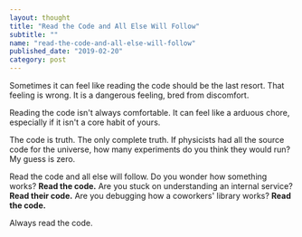 ```yaml
---
layout: thought
title: "Read the Code and All Else Will Follow"
subtitle: ""
name: "read-the-code-and-all-else-will-follow"
published_date: "2019-02-20"
category: post
---
```


Sometimes it can feel like reading the code should be the last resort. That
feeling is wrong. It is a dangerous feeling, bred from discomfort.

Reading the code isn't always comfortable. It can feel like a arduous chore,
especially if it isn't a core habit of yours.

The code is truth. The only complete truth. If physicists had all the source
code for the universe, how many experiments do you think they would run? My
guess is zero.

Read the code and all else will follow. Do you wonder how something works?
**Read the code.** Are you stuck on understanding an internal service? **Read
their code.** Are you debugging how a coworkers' library works? **Read the
code.**

Always read the code.


